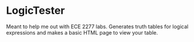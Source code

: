 # LogicTester
Meant to help me out with ECE 2277 labs.
Generates truth tables for logical expressions and makes a basic HTML page to view your table.
